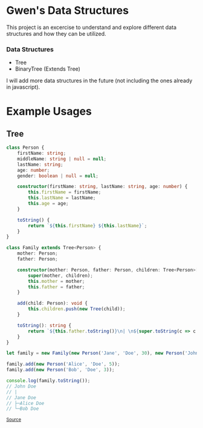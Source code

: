 # Gwen's Data Structures

This project is an excercise to understand and explore different data structures and how they can be utilized.

### Data Structures

-   Tree
-   BinaryTree (Extends Tree)

I will add more data structures in the future (not including the ones already in javascript).

# Example Usages

## Tree

```ts
class Person {
    firstName: string;
    middleName: string | null = null;
    lastName: string;
    age: number;
    gender: boolean | null = null;

    constructor(firstName: string, lastName: string, age: number) {
        this.firstName = firstName;
        this.lastName = lastName;
        this.age = age;
    }

    toString() {
        return `${this.firstName} ${this.lastName}`;
    }
}

class Family extends Tree<Person> {
    mother: Person;
    father: Person;

    constructor(mother: Person, father: Person, children: Tree<Person>[] = []) {
        super(mother, children);
        this.mother = mother;
        this.father = father;
    }

    add(child: Person): void {
        this.children.push(new Tree(child));
    }

    toString(): string {
        return `${this.father.toString()}\n| \n${super.toString(c => c.toString())}`;
    }
}

let family = new Family(new Person('Jane', 'Doe', 30), new Person('John', 'Doe', 32));

family.add(new Person('Alice', 'Doe', 5));
family.add(new Person('Bob', 'Doe', 3));

console.log(family.toString());
// John Doe
// |
// Jane Doe
// ├─Alice Doe
// └─Bob Doe
```

<sup>[Source](https://github.com/gwenphalan/data-structures/blob/main/src/example.ts)</sup>
